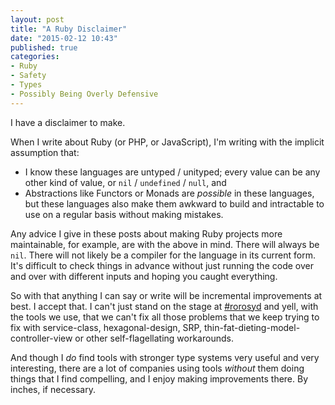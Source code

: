 ```yaml
---
layout: post
title: "A Ruby Disclaimer"
date: "2015-02-12 10:43"
published: true
categories:
- Ruby
- Safety
- Types
- Possibly Being Overly Defensive
---
```


I have a disclaimer to make.

When I write about Ruby (or PHP, or JavaScript), I'm writing with the implicit assumption that:

* I know these languages are untyped / unityped; every value can be any other kind of value, or `nil` / `undefined` / `null`, and
* Abstractions like Functors or Monads are *possible* in these languages, but these languages also make them awkward to build and intractable to use on a regular basis without making mistakes.

Any advice I give in these posts about making Ruby projects more maintainable, for example, are with the above in mind. There will always be `nil`. There will not likely be a compiler for the language in its current form. It's difficult to check things in advance without just running the code over and over with different inputs and hoping you caught everything.

So with that anything I can say or write will be incremental improvements at best. I accept that. I can't just stand on the stage at [#rorosyd](http://www.meetup.com/Ruby-On-Rails-Oceania-Sydney/) and yell, with the tools we use, that we can't fix all those problems that we keep trying to fix with service-class, hexagonal-design, SRP, thin-fat-dieting-model-controller-view or other self-flagellating workarounds.

And though I *do* find tools with stronger type systems very useful and very interesting, there are a lot of companies using tools *without* them doing things that I find compelling, and I enjoy making improvements there. By inches, if necessary.
